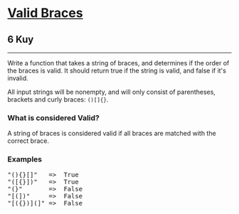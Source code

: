 <h1><a href="https://www.codewars.com/kata/5277c8a221e209d3f6000b56">Valid Braces</a></h1>
<h2>6 Kuy</h2>
<hr>
<p>Write a function that takes a string of braces, and determines if the order of the braces is valid. 
It should return true if the string is valid, and false if it's invalid.</p>
<p>All input strings will be nonempty, and will only consist of parentheses, brackets and curly braces: <code>()[]{}</code>.</p>
<h3>What is considered Valid?</h3>
<p>A string of braces is considered valid if all braces are matched with the correct brace.</p>
<h3>Examples</h3>
<pre>
"(){}[]"   =>  True
"([{}])"   =>  True
"(}"       =>  False
"[(])"     =>  False
"[({})](]" =>  False
</pre>